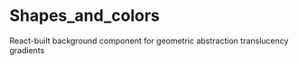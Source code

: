 # Shapes_and_colors
React-built background component for geometric abstraction translucency gradients


